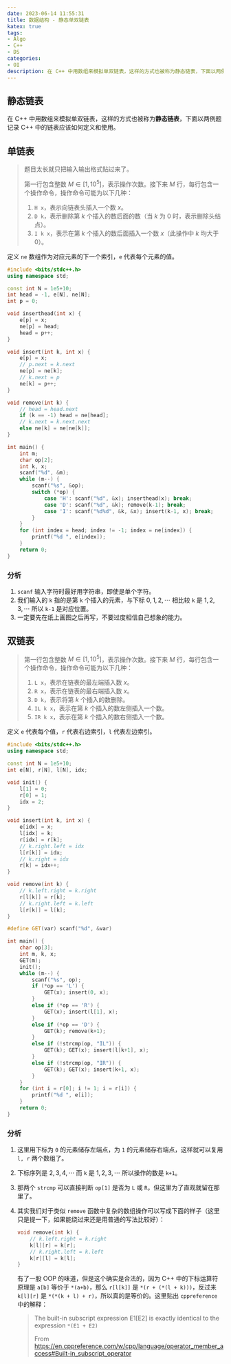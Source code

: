 ```yaml
---
date: 2023-06-14 11:55:31
title: 数据结构 - 静态单双链表
katex: true
tags:
- Algo
- C++
- DS
categories:
- OI
description: 在 C++ 中用数组来模拟单双链表，这样的方式也被称为静态链表，下面以两例题记录 C++ 中的链表应该如何定义和使用。
---
```


## 静态链表

在 C++ 中用数组来模拟单双链表，这样的方式也被称为**静态链表**，下面以两例题记录 C++ 中的链表应该如何定义和使用。

## 单链表

> 题目太长就只把输入输出格式贴过来了。
>
> 第一行包含整数 $M \in [1, 10^5]$，表示操作次数。接下来 $M$ 行，每行包含一个操作命令，操作命令可能为以下几种：
>
> 1. `H x`，表示向链表头插入一个数 $x$。
> 2. `D k`，表示删除第 $k$ 个插入的数后面的数（当 $k$ 为 0 时，表示删除头结点）。
> 3. `I k x`，表示在第 $k$ 个插入的数后面插入一个数 $x$（此操作中 $k$ 均大于 0）。

定义 `ne` 数组作为对应元素的下一个索引，`e` 代表每个元素的值。

```cpp
#include <bits/stdc++.h>
using namespace std;

const int N = 1e5+10;
int head = -1, e[N], ne[N];
int p = 0;

void inserthead(int x) {
    e[p] = x;
    ne[p] = head;
    head = p++;
}

void insert(int k, int x) {
    e[p] = x;
    // p.next = k.next
    ne[p] = ne[k];
    // k.next = p
    ne[k] = p++;
}

void remove(int k) {
    // head = head.next
    if (k == -1) head = ne[head];
    // k.next = k.next.next
    else ne[k] = ne[ne[k]];
}

int main() {
    int m;
    char op[2];
    int k, x;
    scanf("%d", &m);
    while (m--) {
        scanf("%s", &op);
        switch (*op) {
            case 'H': scanf("%d", &x); inserthead(x); break;
            case 'D': scanf("%d", &k); remove(k-1); break;
            case 'I': scanf("%d%d", &k, &x); insert(k-1, x); break;
        }
    }
    for (int index = head; index != -1; index = ne[index]) {
        printf("%d ", e[index]);
    }
    return 0;
}
```

### 分析

1. `scanf` 输入字符时最好用字符串，即使是单个字符。
2. 我们输入的 `k` 指的是第 `k` 个插入的元素，与下标 $0, 1, 2, \cdots$ 相比较 `k` 是  $1, 2, 3, \cdots$ 所以 `k-1` 是对应位置。
3. 一定要先在纸上画图之后再写，不要过度相信自己想象的能力。

## 双链表

> 第一行包含整数 $M \in [1, 10^5]$，表示操作次数。接下来 $M$ 行，每行包含一个操作命令，操作命令可能为以下几种：
>
> 1. `L x`，表示在链表的最左端插入数 $x$。
> 2. `R x`，表示在链表的最右端插入数 $x$。
> 3. `D k`，表示将第 $k$ 个插入的数删除。
> 4. `IL k x`，表示在第 $k$ 个插入的数左侧插入一个数。
> 5. `IR k x`，表示在第 $k$ 个插入的数右侧插入一个数。

定义 `e` 代表每个值，`r` 代表右边索引，`l` 代表左边索引。

```cpp
#include <bits/stdc++.h>
using namespace std;

const int N = 1e5+10;
int e[N], r[N], l[N], idx;

void init() {
    l[1] = 0;
    r[0] = 1;
    idx = 2;
}

void insert(int k, int x) {
    e[idx] = x;
    l[idx] = k;
    r[idx] = r[k];
    // k.right.left = idx
    l[r[k]] = idx;
    // k.right = idx
    r[k] = idx++;
}

void remove(int k) {
    // k.left.right = k.right
    r[l[k]] = r[k];
    // k.right.left = k.left
    l[r[k]] = l[k];
}

#define GET(var) scanf("%d", &var)

int main() {
    char op[3];
    int m, k, x;
    GET(m);
    init();
    while (m--) {
        scanf("%s", op);
        if (*op == 'L') {
            GET(x); insert(0, x);
        }
        else if (*op == 'R') {
            GET(x); insert(l[1], x);
        }
        else if (*op == 'D') {
            GET(k); remove(k+1);
        }
        else if (!strcmp(op, "IL")) {
            GET(k); GET(x); insert(l[k+1], x);
        }
        else if (!strcmp(op, "IR")) {
            GET(k); GET(x); insert(k+1, x);
        }
    }
    for (int i = r[0]; i != 1; i = r[i]) {
        printf("%d ", e[i]);
    }
    return 0;
}
```

### 分析

1. 这里用下标为 `0` 的元素储存左端点，为 `1` 的元素储存右端点，这样就可以复用 `l, r` 两个数组了。

2. 下标序列是 $2, 3, 4, \cdots$ 而 `k` 是 $1, 2, 3, \cdots$ 所以操作的数是 `k+1`。

3. 那两个 `strcmp` 可以直接判断 `op[1]` 是否为 `L` 或 `R`，但这里为了直观就留在那里了。

4. 其实我们对于类似 `remove` 函数中复杂的数组操作可以写成下面的样子（这里只是提一下，如果能绕过来还是用普通的写法比较好）：

   ```cpp
   void remove(int k) {
       // k.left.right = k.right
       k[l][r] = k[r];
       // k.right.left = k.left
       k[r][l] = k[l];
   }
   ```

   有了一股 OOP 的味道，但是这个确实是合法的，因为 C++ 中的下标运算符原理是 `a[b]` 等价于 `*(a+b)`，那么 `r[l[k]]` 是 `*(r + (*(l + k)))`，反过来 `k[l][r]` 是 `*(*(k + l) + r)`，所以真的是等价的。这里贴出 `cppreference` 中的解释：

   > The built-in subscript expression E1[E2] is exactly identical to the expression `*(E1 + E2) `
   >
   > From https://en.cppreference.com/w/cpp/language/operator_member_access#Built-in_subscript_operator

